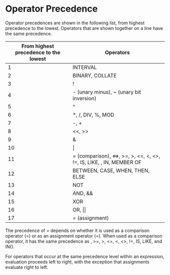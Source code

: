# **Operator Precedence**

Operator precedences are shown in the following list, from highest precedence to the lowest. Operators that are shown together on a line have the same precedence.

| From highest precedence to the lowest | Operators|
|---|-----|
| 1 |  INTERVAL   |
| 2 |   BINARY, COLLATE  |
| 3 |   !  |
| 4 |   - (unary minus), ~ (unary bit inversion)  |
| 5 |  ^   |
| 6 |   *, /, DIV, %, MOD|
| 7 |   -, +  |
| 8 |  <<, >>|
| 9 | & |
| 10 | \| |
| 11 |= (comparison), <=>, >=, >, <=, <, <>, !=, IS, LIKE, <!--REGEXP-->, IN, MEMBER OF |
| 12 | BETWEEN, CASE, WHEN, THEN, ELSE |
| 13 | NOT |
| 14 | AND, && |
| 15 | XOR |
| 16 | OR, \|\| |
|17|= (assignment)|

<!--:= 位于assignment后,暂时不支持-->

The precedence of = depends on whether it is used as a comparison operator (=) or as an assignment operator (=). When used as a comparison operator, it has the same precedence as <!--<=>-->, >=, >, <=, <, <>, !=, IS, LIKE, and IN().

For operators that occur at the same precedence level within an expression, evaluation proceeds left to right, with the exception that assignments evaluate right to left.

